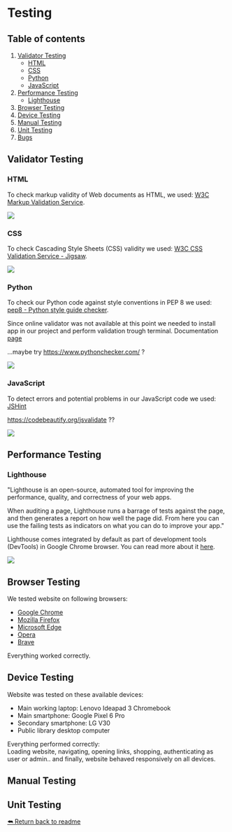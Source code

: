 # Testing

## Table of contents

1. [Validator Testing](#validator-testing)
    - [HTML](#html)
    - [CSS](#css)
    - [Python](#python)
    - [JavaScript](#javascript)
2. [Performance Testing](#performance-testing)
    - [Lighthouse](#lighthouse)
3. [Browser Testing](#browser-testing)
4. [Device Testing](#device-testing)
5. [Manual Testing](#manual-testing)
6. [Unit Testing](#unit-testing)
7. [Bugs](#bugs)

## Validator Testing

### HTML

To check markup validity of Web documents as HTML, we used: [W3C Markup Validation Service](https://validator.w3.org/).

![](media/testing/html.png)

### CSS

To check Cascading Style Sheets (CSS) validity we used: [W3C CSS Validation Service - Jigsaw](https://validator.w3.org/).

![](media/testing/css.png)

### Python

To check our Python code against style conventions in PEP 8 we used: [pep8 - Python style guide checker](https://pypi.org/project/pep8/).

Since online validator was not available at this point we needed to install app in our project and perform validation trough terminal.
Documentation [page](https://pep8.readthedocs.io/en/release-1.7.x/)

...maybe try https://www.pythonchecker.com/ ?

![](media/testing/python.png)

### JavaScript

To detect errors and potential problems in our JavaScript code we used: [JSHint](https://jshint.com/)

https://codebeautify.org/jsvalidate ??

![](media/testing/js.png)

## Performance Testing

### Lighthouse

"Lighthouse is an open-source, automated tool for improving the performance, quality, and correctness of your web apps.

When auditing a page, Lighthouse runs a barrage of tests against the page, and then generates a report on how well the page did. From here you can use the failing tests as indicators on what you can do to improve your app."

Lighthouse comes integrated by default as part of development tools (DevTools) in Google Chrome browser. You can read more about it [here](https://developer.chrome.com/docs/lighthouse/overview/).

![](media/testing/lighthouse.png)

## Browser Testing

We tested website on following browsers:

- [Google Chrome](https://www.google.com/chrome/)
- [Mozilla Firefox](https://www.mozilla.org/en-US/firefox/browsers/)
- [Microsoft Edge](https://www.microsoft.com/en-us/edge?form=MA13FJ)
- [Opera](https://www.opera.com/)
- [Brave](https://brave.com/)

Everything worked correctly.

## Device Testing

Website was tested on these available devices:

- Main working laptop: Lenovo Ideapad 3 Chromebook
- Main smartphone: Google Pixel 6 Pro
- Secondary smartphone: LG V30
- Public library desktop computer

Everything performed correctly:  
Loading website, navigating, opening links, shopping, authenticating as user or admin.. and finally, website behaved responsively on all devices.

## Manual Testing



## Unit Testing

[⮪ Return back to readme](README.md)



